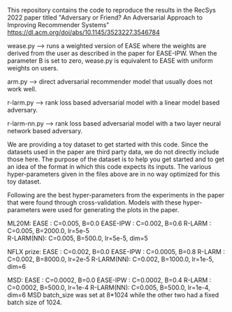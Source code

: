 
This repository contains the code to reproduce the results in the RecSys 2022 paper
titled "Adversary or Friend? An Adversarial Approach to Improving Recommender Systems"
https://dl.acm.org/doi/abs/10.1145/3523227.3546784


wease.py --> runs a weighted version of EASE where the weights are derived from the user 
as described in the paper for EASE-IPW. When the parameter B is set to zero, wease.py is 
equivalent to EASE with uniform weights on users.

arm.py --> direct adversarial recommender model that usually does not work well.

r-larm.py --> rank loss based adversarial model with a linear model based adversary.

r-larm-nn.py --> rank loss based adversarial model with a two layer neural network based adversary.

We are providing a toy dataset to get started with this code. Since the datasets
used in the paper are third party data, we do not directly include those here.
The purpose of the dataset is to help you get started and to get an idea of the format in
which this code expects its inputs. The various hyper-parameters given in the files above
are in no way optimized for this toy dataset.

Following are the best hyper-parameters from the experiments in the paper that were found
through cross-validation. Models with these hyper-parameters were used for generating the 
plots in the paper.

ML20M:
EASE      : C=0.005, B=0.0
EASE-IPW  : C=0.002, B=0.6
R-LARM    : C=0.005, B=2000.0, lr=5e-5   
R-LARM(NN): C=0.005, B=500.0, lr=5e-5, dim=5

NFLX prize:
EASE      : C=0.002, B=0.0
EASE-IPW  : C=0.0005, B=0.8
R-LARM    : C=0.002, B=8000.0, lr=2e-5
R-LARM(NN): C=0.002, B=1000.0, lr=1e-5, dim=6

MSD:
EASE       : C=0.0002, B=0.0
EASE-IPW   : C=0.0002, B=0.4
R-LARM    :  C=0.0002, B=500.0, lr=1e-4
R-LARM(NN):  C=0.005,  B=500.0, lr=1e-4, dim=6
MSD batch_size was set at 8*1024 while the other two had a fixed batch size of 1024.
